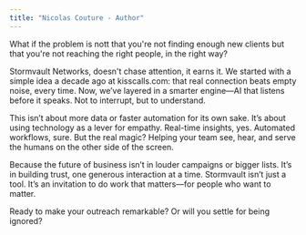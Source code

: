 ```yaml
---
title: "Nicolas Couture - Author"
---
```


What if the problem is nott that you're not finding enough new clients but that you're not reaching the right people, in the right way?

Stormvault Networks, doesn't chase attention, it earns it. We started with a simple idea a decade ago at kisscalls.com: that real connection beats empty noise, every time. Now, we’ve layered in a smarter engine—AI that listens before it speaks. Not to interrupt, but to understand.

This isn’t about more data or faster automation for its own sake. It’s about using technology as a lever for empathy. Real-time insights, yes. Automated workflows, sure. But the real magic? Helping your team see, hear, and serve the humans on the other side of the screen.

Because the future of business isn’t in louder campaigns or bigger lists. It’s in building trust, one generous interaction at a time. Stormvault isn’t just a tool. It’s an invitation to do work that matters—for people who want to matter.

Ready to make your outreach remarkable? Or will you settle for being ignored?

